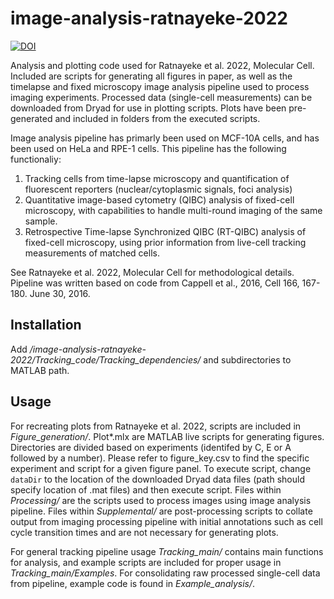 # image-analysis-ratnayeke-2022
[![DOI](https://zenodo.org/badge/458670856.svg)](https://zenodo.org/badge/latestdoi/458670856)

Analysis and plotting code used for Ratnayeke et al. 2022, Molecular Cell. Included are scripts for generating all figures in paper, as well as the timelapse and fixed microscopy image analysis pipeline used to process imaging experiments. Processed data (single-cell measurements) can be downloaded from Dryad for use in plotting scripts. Plots have been pre-generated and included in folders from the executed scripts.


Image analysis pipeline has primarly been  used on MCF-10A cells, and has been used on HeLa and RPE-1 cells. This pipeline has the following functionaliy:
1) Tracking cells from time-lapse microscopy and quantification of fluorescent reporters (nuclear/cytoplasmic signals, foci analysis)
2) Quantitative image-based cytometry (QIBC) analysis of fixed-cell microscopy, with capabilities to handle multi-round imaging of the same sample.
3) Retrospective Time-lapse Synchronized QIBC (RT-QIBC) analysis of fixed-cell microscopy, using prior information from live-cell tracking measurements of matched cells. 

See Ratnayeke et al. 2022, Molecular Cell for methodological details.  Pipeline was written based on code from Cappell et al., 2016, Cell 166, 167-180. June 30, 2016. 

## Installation
Add */image-analysis-ratnayeke-2022/Tracking_code/Tracking_dependencies/* and subdirectories to MATLAB path. 
## Usage
For recreating plots from Ratnayeke et al. 2022, scripts are included in *Figure_generation/*. Plot*.mlx are MATLAB live scripts for generating figures. Directories are divided based on experiments (identifed by C, E or A followed by a number).  Please refer to figure_key.csv to find the specific experiment and script for a given figure panel. To execute script, change ```dataDir``` to the location of the downloaded Dryad data files (path should specify location of .mat files) and then execute script. Files within *Processing/* are the scripts used to process images using image analysis pipeline. Files within *Supplemental/* are post-processing scripts to collate output from imaging processing pipeline with initial annotations such as cell cycle transition times and are not necessary for generating plots.

For general tracking pipeline usage *Tracking_main/* contains main functions for analysis, and example scripts are included for proper usage in  *Tracking_main/Examples*. For consolidating raw processed single-cell data from pipeline, example code is found in *Example_analysis/*.
